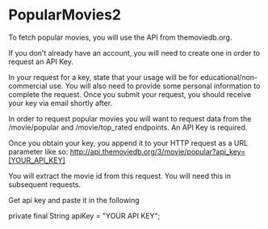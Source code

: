 # PopularMovies2

To fetch popular movies, you will use the API from themoviedb.org.

If you don’t already have an account, you will need to create one in order to request an API Key.

In your request for a key, state that your usage will be for educational/non-commercial use. You will also need to provide some personal information to complete the request. Once you submit your request, you should receive your key via email shortly after.

In order to request popular movies you will want to request data from the /movie/popular and /movie/top_rated endpoints. An API Key is required.

Once you obtain your key, you append it to your HTTP request as a URL parameter like so: http://api.themoviedb.org/3/movie/popular?api_key=[YOUR_API_KEY]

You will extract the movie id from this request. You will need this in subsequent requests.

Get api key and paste it in the following

private final String apiKey = "YOUR API KEY";
